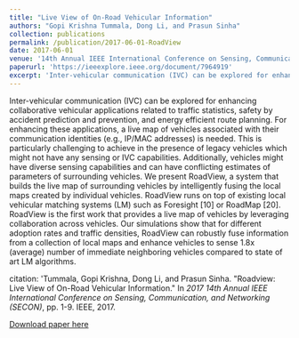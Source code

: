 ```yaml
---
title: "Live View of On-Road Vehicular Information"
authors: "Gopi Krishna Tummala, Dong Li, and Prasun Sinha"
collection: publications
permalink: /publication/2017-06-01-RoadView
date: 2017-06-01
venue: '14th Annual IEEE International Conference on Sensing, Communication, and Networking (SECON)'
paperurl: 'https://ieeexplore.ieee.org/document/7964919'
excerpt: 'Inter-vehicular communication (IVC) can be explored for enhancing collaborative vehicular applications related to traffic statistics, safety by accident prediction and prevention, and energy efficient route planning. For enhancing these applications, a live map of vehicles associated with their communication identities (e.g., IP/MAC addresses) is needed. This is particularly challenging to achieve in the presence of legacy vehicles which might not have any sensing or IVC capabilities. Additionally, vehicles might have diverse sensing capabilities and can have conflicting estimates of parameters of surrounding vehicles. We present RoadView, a system that builds the live map of surrounding vehicles by intelligently fusing the local maps created by individual vehicles. RoadView runs on top of existing local vehicular matching systems (LM) such as Foresight [10] or RoadMap [20]. RoadView is the first work that provides a live map of vehicles by leveraging collaboration across vehicles. Our simulations show that for different adoption rates and traffic densities, RoadView can robustly fuse information from a collection of local maps and enhance vehicles to sense 1.8x (average) number of immediate neighboring vehicles compared to state of art LM algorithms.'
---
```

Inter-vehicular communication (IVC) can be explored for enhancing collaborative vehicular applications related to traffic statistics, safety by accident prediction and prevention, and energy efficient route planning. For enhancing these applications, a live map of vehicles associated with their communication identities (e.g., IP/MAC addresses) is needed. This is particularly challenging to achieve in the presence of legacy vehicles which might not have any sensing or IVC capabilities. Additionally, vehicles might have diverse sensing capabilities and can have conflicting estimates of parameters of surrounding vehicles. We present RoadView, a system that builds the live map of surrounding vehicles by intelligently fusing the local maps created by individual vehicles. RoadView runs on top of existing local vehicular matching systems (LM) such as Foresight [10] or RoadMap [20]. RoadView is the first work that provides a live map of vehicles by leveraging collaboration across vehicles. Our simulations show that for different adoption rates and traffic densities, RoadView can  robustly fuse information from a collection of local maps and enhance vehicles to sense 1.8x (average) number of immediate neighboring vehicles compared to state of art LM algorithms.

citation: 'Tummala, Gopi Krishna, Dong Li, and Prasun Sinha. "Roadview: Live View of On-Road Vehicular Information." In <i> 2017 14th Annual IEEE International Conference on Sensing, Communication, and Networking (SECON)</i>, pp. 1-9. IEEE, 2017.

[Download paper here](https://ieeexplore.ieee.org/document/7964919)

